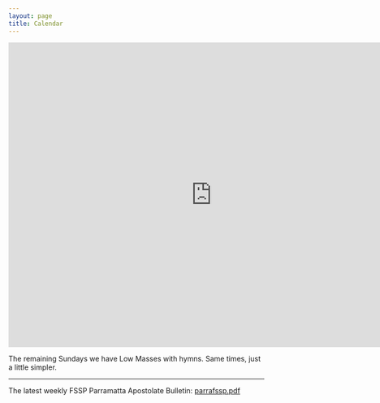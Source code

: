```yaml
---
layout: page
title: Calendar
---
```


<iframe src="https://calendar.google.com/calendar/embed?src=sgkkrhqiri32rcb8f8123kquv0%40group.calendar.google.com&ctz=Australia/Sydney" style="border: 0" width="800" height="600" frameborder="0" scrolling="no"></iframe>

The remaining Sundays we have Low Masses with hymns.  Same times, just a little simpler.

----

The latest weekly FSSP Parramatta Apostolate Bulletin: [parrafssp.pdf](http://repleatur.net/bulletins/parrafssp.pdf)
